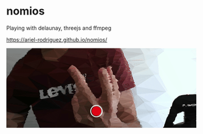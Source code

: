 # nomios
Playing with delaunay, threejs and ffmpeg


https://ariel-rodriguez.github.io/nomios/

![](nomios.gif)
